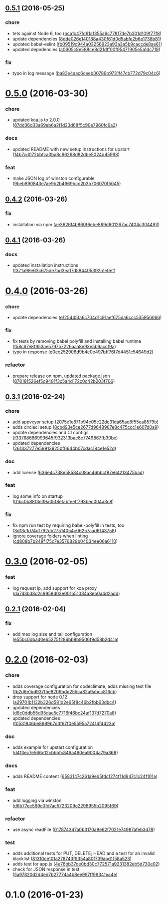 <a name="0.5.1"></a>
## [0.5.1](https://github.com/timbru31/spigot-anti-piracy-backend/compare/v0.5.0...v0.5.1) (2016-05-25)


### chore

* tets against Node 6, too ([bca1c47fd61af355a6c77817de7b301d109f77f8](https://github.com/timbru31/spigot-anti-piracy-backend/commit/bca1c47fd61af355a6c77817de7b301d109f77f8))
* update dependencies ([8dde026e140188a430f61d0d5abfe2b6e1738b81](https://github.com/timbru31/spigot-anti-piracy-backend/commit/8dde026e140188a430f61d0d5abfe2b6e1738b81))
* updated babel-eslint ([fb09519c944a03256923a93a3a5b9caccde8ae61](https://github.com/timbru31/spigot-anti-piracy-backend/commit/fb09519c944a03256923a93a3a5b9caccde8ae61))
* updated depndencies ([a0605c8e588ce8d21dff00f95471905e5a1dc718](https://github.com/timbru31/spigot-anti-piracy-backend/commit/a0605c8e588ce8d21dff00f95471905e5a1dc718))

### fix

* typo in log message ([ba83e4aac6ceeb30789b9731f47cb772d79c04c6](https://github.com/timbru31/spigot-anti-piracy-backend/commit/ba83e4aac6ceeb30789b9731f47cb772d79c04c6))



<a name="0.5.0"></a>
# [0.5.0](https://github.com/timbru31/spigot-anti-piracy-backend/compare/v0.4.2...v0.5.0) (2016-03-30)


### chore

* updated koa.js to 2.0.0 ([87dd36d33a69eb6a2f1d23d68f5c90e7960fc6a3](https://github.com/timbru31/spigot-anti-piracy-backend/commit/87dd36d33a69eb6a2f1d23d68f5c90e7960fc6a3))

### docs

* updated README with new setup instructions for upstart ([14b7cd072bbfca0ba8c66268d82dbe5024d45998](https://github.com/timbru31/spigot-anti-piracy-backend/commit/14b7cd072bbfca0ba8c66268d82dbe5024d45998))

### feat

* make JSON log of winston configurable ([9beb890843e7ae9b2b4669bcd2b3b706070f5045](https://github.com/timbru31/spigot-anti-piracy-backend/commit/9beb890843e7ae9b2b4669bcd2b3b706070f5045))



<a name="0.4.2"></a>
## [0.4.2](https://github.com/timbru31/spigot-anti-piracy-backend/compare/v0.4.1...v0.4.2) (2016-03-26)


### fix

* installation via npm ([ae3626f4b860f6ebe869d601267ac7404c304493](https://github.com/timbru31/spigot-anti-piracy-backend/commit/ae3626f4b860f6ebe869d601267ac7404c304493))



<a name="0.4.1"></a>
## [0.4.1](https://github.com/timbru31/spigot-anti-piracy-backend/compare/v0.4.0...v0.4.1) (2016-03-26)


### docs

* updated installation instructions ([f371a98e63c675de7bd3ea17d584405392a1e0ef](https://github.com/timbru31/spigot-anti-piracy-backend/commit/f371a98e63c675de7bd3ea17d584405392a1e0ef))



<a name="0.4.0"></a>
# [0.4.0](https://github.com/timbru31/spigot-anti-piracy-backend/compare/v0.3.1...v0.4.0) (2016-03-26)


### chore

* update dependencies ([e125445fa6c704d1c91aef675da6ccc535956066](https://github.com/timbru31/spigot-anti-piracy-backend/commit/e125445fa6c704d1c91aef675da6ccc535956066))

### fix

* fix tests by removing babel polyfill and installing babel runtime ([f58c67e8f953ae5797b7226aaa8e93e5b9accf9a](https://github.com/timbru31/spigot-anti-piracy-backend/commit/f58c67e8f953ae5797b7226aaa8e93e5b9accf9a))
* typo in response ([d0ec252906d9b4e0e497bff76f7d4451c54649d2](https://github.com/timbru31/spigot-anti-piracy-backend/commit/d0ec252906d9b4e0e497bff76f7d4451c54649d2))

### refactor

* prepare release on npm, updated package.json ([878181526ef5c9481f3c5a4d172c0c42b203f706](https://github.com/timbru31/spigot-anti-piracy-backend/commit/878181526ef5c9481f3c5a4d172c0c42b203f706))



<a name="0.3.1"></a>
## [0.3.1](https://github.com/timbru31/spigot-anti-piracy-backend/compare/v0.3.0...v0.3.1) (2016-02-24)


### chore

* add appveyor setup ([2075e1e871b94c05c22de31da65ae8f55ea8579b](https://github.com/timbru31/spigot-anti-piracy-backend/commit/2075e1e871b94c05c22de31da65ae8f55ea8579b))
* adds circleci setup ([8cbd93e5ce2677d9648987e8c475ccc1e607d0a9](https://github.com/timbru31/spigot-anti-piracy-backend/commit/8cbd93e5ce2677d9648987e8c475ccc1e607d0a9))
* update dependencies and CI configs ([f33788686999645f932313bae8c7749867fb30be](https://github.com/timbru31/spigot-anti-piracy-backend/commit/f33788686999645f932313bae8c7749867fb30be))
* updated dependencies ([261337277e599139250f0644b07cdac184e1e52d](https://github.com/timbru31/spigot-anti-piracy-backend/commit/261337277e599139250f0644b07cdac184e1e52d))

### doc

* add license ([636e4c738e58584c08ac46bbcf87e64213475bad](https://github.com/timbru31/spigot-anti-piracy-backend/commit/636e4c738e58584c08ac46bbcf87e64213475bad))

### feat

* log some info on startup ([01bc0b88f3e39a05f8efabfeeff793bec004a3c8](https://github.com/timbru31/spigot-anti-piracy-backend/commit/01bc0b88f3e39a05f8efabfeeff793bec004a3c8))

### fix

* fix npm run test by requiring babel-polyfill in tests, too ([3d13c1d74df792db27514054c06257aad6143758](https://github.com/timbru31/spigot-anti-piracy-backend/commit/3d13c1d74df792db27514054c06257aad6143758))
* ignore coverage folders when linting ([cd808b7b248f175c7e3576829b04034ee06a6110](https://github.com/timbru31/spigot-anti-piracy-backend/commit/cd808b7b248f175c7e3576829b04034ee06a6110))



<a name="0.3.0"></a>
# [0.3.0](https://github.com/timbru31/spigot-anti-piracy-backend/compare/v0.2.1...v0.3.0) (2016-02-05)


### feat

* log request ip, add support for koa proxy ([da7d3b38d2c9958d03e001b51034a3eb0a4d2add](https://github.com/timbru31/spigot-anti-piracy-backend/commit/da7d3b38d2c9958d03e001b51034a3eb0a4d2add))



<a name="0.2.1"></a>
## [0.2.1](https://github.com/timbru31/spigot-anti-piracy-backend/compare/v0.2.0...v0.2.1) (2016-02-04)


### fix

* add max log size and tail configuration ([e55bc0dbad0e65275f286bb8b9506f9d58b2d41a](https://github.com/timbru31/spigot-anti-piracy-backend/commit/e55bc0dbad0e65275f286bb8b9506f9d58b2d41a))



<a name="0.2.0"></a>
# [0.2.0](https://github.com/timbru31/spigot-anti-piracy-backend/compare/v0.1.0...v0.2.0) (2016-02-03)


### chore

* adds coverage configuration for codeclimate, adds missing test file ([fb2d6e1bd937f5e8209bdd255ca82a9abcc816cb](https://github.com/timbru31/spigot-anti-piracy-backend/commit/fb2d6e1bd937f5e8209bdd255ca82a9abcc816cb))
* drop support for node 0.12 ([a29701b1132b326d581d2e65f8c46b2fbb63dbc4](https://github.com/timbru31/spigot-anti-piracy-backend/commit/a29701b1132b326d581d2e65f8c46b2fbb63dbc4))
* updated dependencies ([d8c0ddb55d95dae5c7716f46bc24af137d7270a8](https://github.com/timbru31/spigot-anti-piracy-backend/commit/d8c0ddb55d95dae5c7716f46bc24af137d7270a8))
* updated dependencies ([f0531846be8989b7d3f67f0e5595a72414f4423a](https://github.com/timbru31/spigot-anti-piracy-backend/commit/f0531846be8989b7d3f67f0e5595a72414f4423a))

### doc

* adds example for upstart configuration ([d413ec7e566c12cbbbfc846a490ea9004a79a368](https://github.com/timbru31/spigot-anti-piracy-backend/commit/d413ec7e566c12cbbbfc846a490ea9004a79a368))

### docs

* adds README content ([6583147c261a9eb5fdc1274f11d947c1c24f101a](https://github.com/timbru31/spigot-anti-piracy-backend/commit/6583147c261a9eb5fdc1274f11d947c1c24f101a))

### feat

* add logging via winston ([d6b77ec569c0fd7ac5723209e2298955b2095f69](https://github.com/timbru31/spigot-anti-piracy-backend/commit/d6b77ec569c0fd7ac5723209e2298955b2095f69))

### refactor

* use async readFile ([017874347a0b3170a8e62f7021e74987afeb3d78](https://github.com/timbru31/spigot-anti-piracy-backend/commit/017874347a0b3170a8e62f7021e74987afeb3d78))

### test

* adds additional tests for PUT, DELETE; HEAD and a test for an invalid blacklist ([81310ce101a278743f9354a80f739abd1158a523](https://github.com/timbru31/spigot-anti-piracy-backend/commit/81310ce101a278743f9354a80f739abd1158a523))
* adds test for app.js ([4e76bb37de0bd30c772571a9231382eb5d730e02](https://github.com/timbru31/spigot-anti-piracy-backend/commit/4e76bb37de0bd30c772571a9231382eb5d730e02))
* check for JSON response in test ([5a97820d2d4ed7b27774a4b8ee997ff99341ea4e](https://github.com/timbru31/spigot-anti-piracy-backend/commit/5a97820d2d4ed7b27774a4b8ee997ff99341ea4e))



<a name="0.1.0"></a>
# 0.1.0 (2016-01-23)




